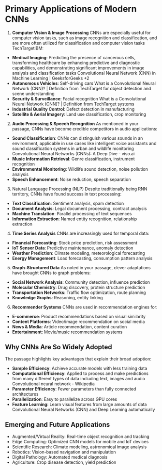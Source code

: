 # Primary Applications of Modern CNNs
1. **Computer Vision & Image Processing**
CNNs are especially useful for computer vision tasks, such as image recognition and classification, and are more often utilized for classification and computer vision tasks TechTargetIBM:

* **Medical Imaging**: Predicting the presence of cancerous cells, transforming healthcare by enhancing predictive and diagnostic capabilities, and demonstrating significant improvements in image analysis and classification tasks Convolutional Neural Network (CNN) in Machine Learning | GeeksforGeeks +2
* **Autonomous Vehicles**: Self-driving cars What is a Convolutional Neural Network (CNN)? | Definition from TechTarget for object detection and scene understanding
* **Security & Surveillance**: Facial recognition What is a Convolutional Neural Network (CNN)? | Definition from TechTarget systems
* **Industrial Quality Control**: Defect detection in manufacturing
* **Satellite & Aerial Imagery**: Land use classification, crop monitoring

2. **Audio Processing & Speech Recognition**
As mentioned in your passage, CNNs have become credible competitors in audio applications:

* **Sound Classification**: CNNs can distinguish various sounds in an environment, applicable in use cases like intelligent voice assistants and sound classification systems in urban and wildlife monitoring Convolutional Neural Networks (CNNs): A Deep Dive - viso.ai
* **Music Information Retrieval**: Genre classification, instrument recognition
* **Environmental Monitoring**: Wildlife sound detection, noise pollution analysis
* **Speech Enhancement**: Noise reduction, speech separation

3. Natural Language Processing (NLP)
Despite traditionally being RNN territory, CNNs have found success in text processing:

* **Text Classification**: Sentiment analysis, spam detection
* **Document Analysis**: Legal document processing, contract analysis
* **Machine Translation**: Parallel processing of text sequences
* **Information Extraction**: Named entity recognition, relationship extraction

4. **Time Series Analysis**
CNNs are increasingly used for temporal data:

* **Financial Forecasting**: Stock price prediction, risk assessment
* **IoT Sensor Data**: Predictive maintenance, anomaly detection
* **Weather Prediction**: Climate modeling, meteorological forecasting
* **Energy Management**: Load forecasting, consumption pattern analysis

5. **Graph-Structured Data**
As noted in your passage, clever adaptations have brought CNNs to graph problems:

* **Social Network Analysis**: Community detection, influence prediction
* **Molecular Chemistry**: Drug discovery, protein structure prediction
* **Transportation Networks**: Traffic flow optimization, route planning
* **Knowledge Graphs**: Reasoning, entity linking

6. **Recommender Systems**
CNNs are used in recommendation engines for:

* **E-commerce**: Product recommendations based on visual similarity
* **Content Platforms**: Video/image recommendation on social media
* **News & Media**: Article recommendation, content curation
* **Entertainment**: Movie/music recommendation systems

## Why CNNs Are So Widely Adopted
The passage highlights key advantages that explain their broad adoption:

* **Sample Efficiency**: Achieve accurate models with less training data
* **Computational Efficiency**: Applied to process and make predictions from many different types of data including text, images and audio Convolutional neural network - Wikipedia
* **Parameter Efficiency**: Fewer parameters than fully connected architectures
* **Parallelization**: Easy to parallelize across GPU cores
* **Feature Learning**: Learn visual features from large amounts of data Convolutional Neural Networks (CNN) and Deep Learning automatically

## Emerging and Future Applications

* Augmented/Virtual Reality: Real-time object recognition and tracking
* Edge Computing: Optimized CNN models for mobile and IoT devices
* Scientific Research: Climate modeling, astronomical image analysis
* Robotics: Vision-based navigation and manipulation
* Digital Pathology: Automated medical diagnosis
* Agriculture: Crop disease detection, yield prediction
